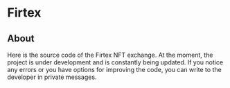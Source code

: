 <h1 aling="center">Firtex</h1>

<h2>About</h2>
<p>Here is the source code of the Firtex NFT exchange. At the moment, the project is under development and is constantly being updated. If you notice any errors or you have options for improving the code, you can write to the developer in private messages.</p>
